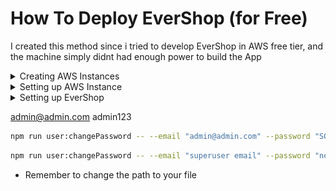 # How To Deploy **EverShop** (for Free)

I created this method since i tried to develop EverShop in AWS free tier, and the machine simply didnt had enough power to build the App

<details>
<summary> Creating AWS Instances </summary>

> ### Managing AWS Services
>
> Firstly, you will land in this page **right after your registration**, if u dont have an account yet you can create one [here](https://aws.amazon.com/free/)
>
> On this page, you go into "**See All Services**"
> ![AWS Start Page](https://github.com/PedroWoicoleskoCrespo/HowTo-EverShop/blob/main/media/aws-start.png?raw=true)
>
> ### Finding the Right One
>
> Right under the tab "**Compute**" select "**EC2**"
> ![AWS Start Page](https://github.com/PedroWoicoleskoCrespo/HowTo-EverShop/blob/main/media/aws-services.png?raw=true)
>
> ### Creating Instance
>
> Now, u can click directly into "**Launch Instance**" or "**Instances**" then "**Launch Instances**"
> ![AWS Start Page](https://github.com/PedroWoicoleskoCrespo/HowTo-EverShop/blob/main/media/aws-ec2.png?raw=true)
>
> Then you will land in this page
> ![AWS Start Page](https://github.com/PedroWoicoleskoCrespo/HowTo-EverShop/blob/main/media/instances-new.png?raw=true)
>
> ### Configuring your Instance
>
> **Hint**: You can customize your server region, on the right top of your screen, on the left of your user.
>
> Here you can name your instance, i named it "**EverShop**"
> ![AWS Start Page](https://github.com/PedroWoicoleskoCrespo/HowTo-EverShop/blob/main/media/instance-name.png?raw=true)
>
> Now you select your intance OS, we will be using Ubuntu (If u use another OS, remember to check if it's qualified for the Free Tier)
> ![AWS Start Page](https://github.com/PedroWoicoleskoCrespo/HowTo-EverShop/blob/main/media/instance-os.png?raw=true)
>
> Then you check if your instance type is set for the Free Tier 
> ![AWS Start Page](https://github.com/PedroWoicoleskoCrespo/HowTo-EverShop/blob/main/media/instance-hardware.png?raw=true)
>
> Here we will set up some security when accessing your instance, click on "**Create new key pair**"
> ![AWS Start Page](https://github.com/PedroWoicoleskoCrespo/HowTo-EverShop/blob/main/media/instance-keys.png?raw=true)
> Name the key pair, then create it (Put the one u downloaded somewhere safe, if u later on want to access it by another methods)
> ![AWS Start Page](https://github.com/PedroWoicoleskoCrespo/HowTo-EverShop/blob/main/media/keys-new.png?raw=true)
>
> Now setting up more security Configs, here u can check "**Allow HTTPS traffic from the internet**" and "**Allow HTTP traffic from the internet**" (You can leave the SSH one checked too)
> ![AWS Start Page](https://github.com/PedroWoicoleskoCrespo/HowTo-EverShop/blob/main/media/instance-ports.png?raw=true)
>
> Every thing else you can leave it as it is (If u want to, u can get the storage size up to 30GB), then hit the "**Launch instance**" button
> ![AWS Start Page](https://github.com/PedroWoicoleskoCrespo/HowTo-EverShop/blob/main/media/instance-create.png?raw=true)
>
> ### Connecting to your Instance
> Now your instance is being created! Hit the "**Connect to Instance**" button to proceed
> ![AWS Start Page](https://github.com/PedroWoicoleskoCrespo/HowTo-EverShop/blob/main/media/instance-created.png?raw=true)
>
> Right here it is prety much everithing configured for default, so just hit the "**Connect**" button (Remember to grab this "**IPv4**")
> ![AWS Start Page](https://github.com/PedroWoicoleskoCrespo/HowTo-EverShop/blob/main/media/instance-connect.png?raw=true)
>
> And thats it! You successfully connected to your new Instance
> ![AWS Start Page](https://github.com/PedroWoicoleskoCrespo/HowTo-EverShop/blob/main/media/instance-shell.png?raw=true)
>
> ### Back to AWS services
> Get back to AWS services and select **ECS**
> ![AWS Start Page](https://github.com/PedroWoicoleskoCrespo/HowTo-EverShop/blob/main/media/db-start.png?raw=true)
> 
> ### Create a Database
> Scroll down a bit and hit "**Create database**"
> ![AWS Start Page](https://github.com/PedroWoicoleskoCrespo/HowTo-EverShop/blob/main/media/db-down.png?raw=true)
> 
> ### Configuring Database
>
> Select the "**PostgreSQL**" option
> ![AWS Start Page](https://github.com/PedroWoicoleskoCrespo/HowTo-EverShop/blob/main/media/db-type.png?raw=true)
> 
> Now make sure the free tier is selected and give a name for your database (Could really be anything, it doesent matter much)
> ![AWS Start Page](https://github.com/PedroWoicoleskoCrespo/HowTo-EverShop/blob/main/media/db-identifier.png?raw=true)
> 
> Now insert the database default user as **evershop** as well as its password (**evershop** too)
> ![AWS Start Page](https://github.com/PedroWoicoleskoCrespo/HowTo-EverShop/blob/main/media/db-user.png?raw=true)
> 
> Then at last, connect it to your Instance
> ![AWS Start Page](https://github.com/PedroWoicoleskoCrespo/HowTo-EverShop/blob/main/media/db-security.png?raw=true)
>
> Now u can keep following the tutorial

</details>

<details>
<summary> Setting up AWS Instance </summary>

> ## Instance Preparation
> ### Checking for updates
> At first, we need to check for updates
> ```bash
> sudo apt-get update
> sudo apt-get upgrade -y
> ```
> 
> ### Installing ZIP Package
> ```bash
> sudo apt-get install zip -y
> ```
> 
> ### Installing NodeJS and NPM
> (This will take a while, be patient)
> ```bash
> sudo apt-get install nodejs npm -y
> ```
> 
> ### Installing Nginx
> ```bash
> sudo apt-get install nginx -y
> ```
> 
> ### Configuring Nginx
> Now, you need to create a config file for your server, get the **IPv4** u grabed earlier, or your instance public domain, create your file
> ```bash
> sudo nano /etc/nginx/sites-available/evershop.conf
> ```
>
> Now, ur in the file, paste the content below **replacing the domain.com with your instance IP or Domain**
> ```conf
> server {
>     listen 80;
>     server_name domain.com;
> 
>     location / {
>         proxy_pass http://localhost:3000;
>         proxy_http_version 1.1;
>         proxy_set_header Upgrade $http_upgrade;
>         proxy_set_header Connection 'upgrade';
>         proxy_set_header Host $host;
>         proxy_cache_bypass $http_upgrade;
>     }
> }
> ```
> Now hit **Ctrl** + **X** then **Y** and finally **Enter** to save the file
> 
> Enabling config
> ```bash
> sudo ln -s /etc/nginx/sites-available/evershop.conf /etc/nginx/sites-enabled/
> ```
>
> Disabling default config
> ```bash
> sudo unlink /etc/nginx/sites-enabled/default
> ```
>
> Restarting Nginx
> ```bash
> sudo systemctl restart nginx
> ```

</details>

<details>
<summary> Setting up EverShop </summary>

> ### Loggin in as Super User
>
> Firstly we need to change the root password
> ```bash
> sudo passwd
> ```
> Then insert the new password, and insert it again for confirmation
>
> Now login as Super User
> ```bash
> su
> ```
> And then insert the password to login successfully
>
> Now return to the Super User **directory**
> ```bash
> cd
> ```
>
> ### Getting Files
>
> Download the files using the following command
> ```bash
> wget https://github.com/PedroWoicoleskoCrespo/HowTo-EverShop/raw/refs/heads/main/evershop.zip
> ```
>
> Unzip the files (This will take a little while)
> ```bash
> unzip evershop.zip
> ```
>
> Now u can get rid of the zip file
> ```bash
> rm evershop.zip
> ```
>
> ### Setting up the Database
>
> Login as the default user on the Database using the following command
> ```bash
> sudo -u postgres psql
> ```
>
> Create the EverShop user
> ```sql
> CREATE USER evershop WITH PASSWORD 'evershop';
> ```
> 
> Create the EverShop database
> ```sql
> CREATE DATABASE evershop;
> ```
>
> Grant the user access to the database
> ```sql
> GRANT ALL PRIVILEGES ON DATABASE evershop TO evershop;
> ```
>
> Transfer the database ownership to the user
> ```sql
> ALTER DATABASE evershop OWNER TO evershop;
> ```
>
> Import database content
> ```sql
> psql -h yourdb_ip -U evershop -d evershop < /root/evershopdb.pgsql
> ```

# .env

# chmod +x node_modules/.bin/evershop

# Database disable ssl

</details>

admin@admin.com
admin123


```bash
npm run user:changePassword -- --email "admin@admin.com" --password "SOMETHING ABSURD"
```

```bash
npm run user:changePassword -- --email "superuser email" --password "new password"
```

- Remember to change the path to your file